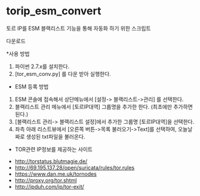 torip_esm_convert
=================

토르 IP를 ESM 블랙리스트 기능을 통해 자동화 하기 위한 스크립트


<a file="https://raw.github.com/namhyun/torip_esm_convert/master/tor_esm_conv.py"> 다운로드</a>



*사용 방법

1. 파이썬 2.7.x를 설치한다.
2. [tor_esm_conv.py] 를 다운 받아 실행한다.

* ESM 등록 방법 

1. ESM 콘솔에 접속해서 상단메뉴에서 [설정-> 블랙리스트->관리] 를 선택한다.
2. 블랙리스트 관리 메뉴에서 [토르IP대역] 그룹명을 추가한 한다. (최초에만 추가하면 된다.)
3. [블랙리스트 관리-> 블랙리스트 설정]에서 추가한 그룹명 [토르IP대역]을 선택한다.
4. 좌측 아래 리스트뷰에서 [오른쪽 버튼->목록 불러오기->Text]를 선택하여, 오늘날짜로 생성된 txt파일을 불러온다.


* TOR관련 IP정보를 제공하는 사이트
- http://torstatus.blutmagie.de/
- http://69.195.137.28/open/suricata/rules/tor.rules
- https://www.dan.me.uk/tornodes
- http://proxy.org/tor.shtml
- http://ipduh.com/ip/tor-exit/

